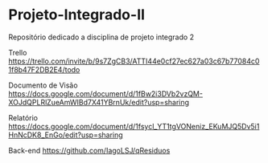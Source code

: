 # Projeto-Integrado-II
Repositório dedicado a disciplina de projeto integrado 2

Trello
https://trello.com/invite/b/9s7ZgCB3/ATTI44e0cf27ec627a03c67b77084c01f8b47F2DB2E4/todo

Documento de Visão
https://docs.google.com/document/d/1fBw2i3DVb2vzQM-XOJdQPLRlZueAmWIBd7X41YBrnUk/edit?usp=sharing

Relatório
https://docs.google.com/document/d/1fsycl_YT1tgVONeniz_EKuMJQ5Dv5i1HnNcDK8_EnGo/edit?usp=sharing

Back-end
https://github.com/IagoLSJ/qResiduos
